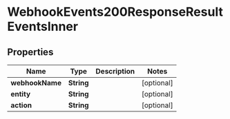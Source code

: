 

# WebhookEvents200ResponseResultEventsInner


## Properties

Name | Type | Description | Notes
------------ | ------------- | ------------- | -------------
**webhookName** | **String** |  |  [optional]
**entity** | **String** |  |  [optional]
**action** | **String** |  |  [optional]



